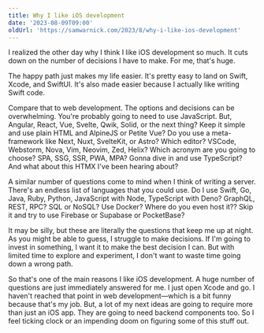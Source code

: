 ```yaml
---
title: Why I like iOS development
date: '2023-08-09T09:00'
oldUrl: 'https://samwarnick.com/2023/8/why-i-like-ios-development'
---
```


I realized the other day why I think I like iOS development so much. It cuts down on the number of decisions I have to make. For me, that's huge.

The happy path just makes my life easier. It's pretty easy to land on Swift, Xcode, and SwiftUI. It's also made easier because I actually like writing Swift code.

Compare that to web development. The options and decisions can be overwhelming. You're probably going to need to use JavaScript. But, Angular, React, Vue, Svelte, Qwik, Solid, or the next thing? Keep it simple and use plain HTML and AlpineJS or Petite Vue? Do you use a meta-framework like Next, Nuxt, SvelteKit, or Astro? Which editor? VSCode, Webstorm, Nova, Vim, Neovim, Zed, Helix? Which acronym are you going to choose? SPA, SSG, SSR, PWA, MPA? Gonna dive in and use TypeScript? And what about this HTMX I've been hearing about?

A similar number of questions come to mind when I think of writing a server. There's an endless list of languages that you could use. Do I use Swift, Go, Java, Ruby, Python, JavaScript with Node, TypeScript with Deno? GraphQL, REST, RPC? SQL or NoSQL? Use Docker? Where do you even host it?? Skip it and try to use Firebase or Supabase or PocketBase?

It may be silly, but these are literally the questions that keep me up at night. As you might be able to guess, I struggle to make decisions. If I'm going to invest in something, I want it to make the best decision I can. But with limited time to explore and experiment, I don't want to waste time going down a wrong path.

So that's one of the main reasons I like iOS development. A huge number of questions are just immediately answered for me. I just open Xcode and go. I haven't reached that point in web development—which is a bit funny because that's my job. But, a lot of my next ideas are going to require more than just an iOS app. They are going to need backend components too. So I feel ticking clock or an impending doom on figuring some of this stuff out.
